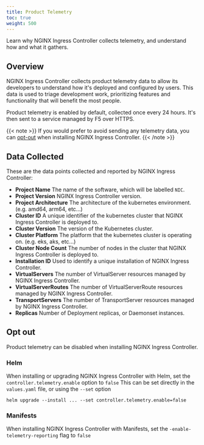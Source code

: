 ```yaml
---
title: Product Telemetry
toc: true
weight: 500
---
```


Learn why NGINX Ingress Controller collects telemetry, and understand how and what it gathers.

## Overview

NGINX Ingress Controller collects product telemetry data to allow its developers to understand how it's deployed and configured by users.
This data is used to triage development work, prioritizing features and functionality that will benefit the most people.

Product telemetry is enabled by default, collected once every 24 hours. It's then sent to a service managed by F5 over HTTPS.

{{< note >}}
If you would prefer to avoid sending any telemetry data, you can [opt-out](#opt-out) when installing NGINX Ingress Controller.
{{< /note >}}

## Data Collected

These are the data points collected and reported by NGINX Ingress Controller:
- **Project Name** The name of the software, which will be labelled `NIC`.
- **Project Version** NGINX Ingress Controller version.
- **Project Architecture** The architecture of the kubernetes environment. (e.g. amd64, arm64, etc...)
- **Cluster ID** A unique identifier of the kubernetes cluster that NGINX Ingress Controller is deployed to.
- **Cluster Version** The version of the Kubernetes cluster.
- **Cluster Platform** The platform that the kubernetes cluster is operating on. (e.g. eks, aks,  etc...)
- **Cluster Node Count** The number of nodes in the cluster that NGINX Ingress Controller is deployed to.
- **Installation ID** Used to identify a unique installation of NGINX Ingress Controller.
- **VirtualServers** The number of VirtualServer resources managed by NGINX Ingress Controller.
- **VirtualServerRoutes** The number of VirtualServerRoute resources managed by NGINX Ingress Controller.
- **TransportServers** The number of TransportServer resources managed by NGINX Ingress Controller.
- **Replicas** Number of Deployment replicas, or Daemonset instances.

## Opt out

Product telemetry can be disabled when installing NGINX Ingress Controller.

### Helm


When installing or upgrading NGINX Ingress Controller with Helm, set the `controller.telemetry.enable` option to `false`
This can be set directly in the `values.yaml` file, or using the `--set` option

```shell
helm upgrade --install ... --set controller.telemetry.enable=false
```

### Manifests

When installing NGINX Ingress Controller with Manifests, set the `-enable-telemetry-reporting` flag to `false`
